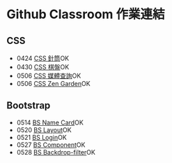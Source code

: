 # Github Classroom 作業連結

## CSS

- 0424 [CSS 針筒](https://classroom.github.com/a/XFDsL_TG)OK
- 0430 [CSS 棋盤](https://classroom.github.com/a/qrdFYjoJ)OK
- 0506 [CSS 媒體查詢](https://classroom.github.com/a/Ew6pU06A)OK
- 0506 [CSS Zen Garden](https://classroom.github.com/a/LHv7rnl9)OK

## Bootstrap

- 0514 [BS Name Card](https://classroom.github.com/a/D7alqO-X)OK
- 0520 [BS Layout](https://classroom.github.com/a/5vbWvOk_)OK
- 0521 [BS Login](https://classroom.github.com/a/TX8ArH3A)OK
- 0527 [BS Component](https://classroom.github.com/a/pGAwHMP8)OK
- 0528 [BS Backdrop-filter](https://classroom.github.com/a/5aK4Mylp)OK
